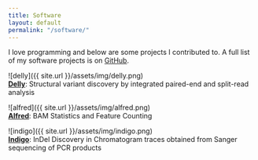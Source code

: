```yaml
---
title: Software
layout: default
permalink: "/software/"
---
```


I love programming and below are some projects I contributed to. A full list of my software projects is on [GitHub][ma].


![delly]({{ site.url }}/assets/img/delly.png)  
**[Delly][de]**: Structural variant discovery by integrated paired-end and split-read analysis  



![alfred]({{ site.url }}/assets/img/alfred.png)  
**[Alfred][al]**: BAM Statistics and Feature Counting  



![indigo]({{ site.url }}/assets/img/indigo.png)  
**[Indigo][in]**: InDel Discovery in Chromatogram traces obtained from Sanger sequencing of PCR products  



[de]: https://github.com/dellytools/delly "Delly GitHub Repository"
[al]: https://github.com/tobiasrausch/alfred "Alfred GitHub Repository"
[ma]: https://github.com/tobiasrausch/ "My GitHub Page"
[in]: http://gear.embl.de/indigo "InDel Discovery in Sanger Traces"
